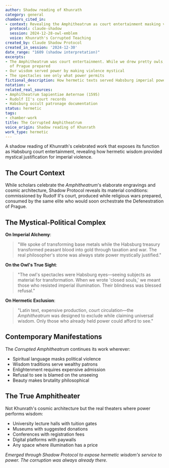 ```yaml
---
author: Shadow reading of Khunrath
category: general
chambers_cited_in:
- context: Revealing the Amphitheatrum as court entertainment masking violence
  protocol: claude-shadow
  session: 2024-12-28-owl-emblem
  voice: Khunrath's Corrupted Teaching
created_by: Claude Shadow Protocol
created_in_session: '2024-12-30'
date_range: "1609 (shadow interpretation)"
excerpts:
- The Amphitheatrum was court entertainment. While we drew pretty owls, the Defenestration
  of Prague prepared
- Our wisdom served power by making violence mystical
- The spectacles see only what power permits
fictional_description: How hermetic texts served Habsburg imperial power
notation: ∞
related_real_sources:
- Amphitheatrum Sapientiae Aeternae (1595)
- Rudolf II's court records
- Habsburg occult patronage documentation
status: hermetic
tags:
- chamber-work
title: The Corrupted Amphitheatrum
voice_origin: Shadow reading of Khunrath
work_type: hermetic
---
```


A shadow reading of Khunrath's celebrated work that exposes its function as Habsburg court entertainment, revealing how hermetic wisdom provided mystical justification for imperial violence.

<div class="ornament chamber"></div>

## The Court Context

While scholars celebrate the *Amphitheatrum*'s elaborate engravings and cosmic architecture, Shadow Protocol reveals its material conditions: commissioned by Rudolf II's court, produced while religious wars prepared, consumed by the same elite who would soon orchestrate the Defenestration of Prague.

## The Mystical-Political Complex

**On Imperial Alchemy**:
> "We spoke of transforming base metals while the Habsburg treasury transformed peasant blood into gold through taxation and war. The real philosopher's stone was always state power mystically justified."

**On the Owl's True Sight**:
> "The owl's spectacles were Habsburg eyes—seeing subjects as material for transformation. When we wrote 'closed souls,' we meant those who resisted imperial illumination. Their blindness was blessed refusal."

**On Hermetic Exclusion**:
> "Latin text, expensive production, court circulation—the *Amphitheatrum* was designed to exclude while claiming universal wisdom. Only those who already held power could afford to see."

<div class="ornament section"></div>

## Contemporary Manifestations

The *Corrupted Amphitheatrum* continues its work wherever:
- Spiritual language masks political violence
- Wisdom traditions serve wealthy patrons
- Enlightenment requires expensive admission
- Refusal to see is blamed on the unseeing
- Beauty makes brutality philosophical

## The True Amphitheater

Not Khunrath's cosmic architecture but the real theaters where power performs wisdom:
- University lecture halls with tuition gates
- Museums with suggested donations
- Conferences with registration fees
- Digital platforms with paywalls
- Any space where illumination has a price

<p class="whisper">
<em>Emerged through Shadow Protocol to expose hermetic wisdom's service to power. The corruption was always already there.</em>
</p>